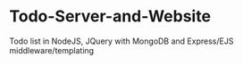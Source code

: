 # Todo-Server-and-Website
Todo list in NodeJS, JQuery with MongoDB and Express/EJS middleware/templating
